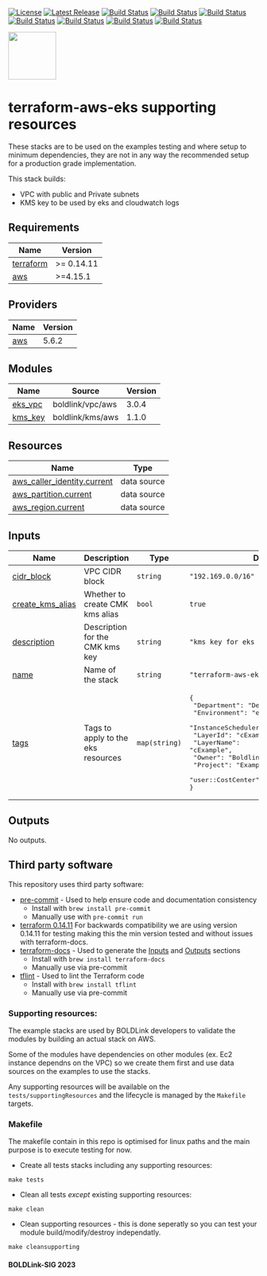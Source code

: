 [![License](https://img.shields.io/badge/License-Apache-blue.svg)](https://github.com/boldlink/terraform-aws-eks/blob/main/LICENSE)
[![Latest Release](https://img.shields.io/github/release/boldlink/terraform-aws-eks.svg)](https://github.com/boldlink/terraform-aws-eks/releases/latest)
[![Build Status](https://github.com/boldlink/terraform-aws-eks/actions/workflows/update.yaml/badge.svg)](https://github.com/boldlink/terraform-aws-eks/actions)
[![Build Status](https://github.com/boldlink/terraform-aws-eks/actions/workflows/release.yaml/badge.svg)](https://github.com/boldlink/terraform-aws-eks/actions)
[![Build Status](https://github.com/boldlink/terraform-aws-eks/actions/workflows/pre-commit.yaml/badge.svg)](https://github.com/boldlink/terraform-aws-eks/actions)
[![Build Status](https://github.com/boldlink/terraform-aws-eks/actions/workflows/pr-labeler.yaml/badge.svg)](https://github.com/boldlink/terraform-aws-eks/actions)
[![Build Status](https://github.com/boldlink/terraform-aws-eks/actions/workflows/module-examples-tests.yaml/badge.svg)](https://github.com/boldlink/terraform-aws-eks/actions)
[![Build Status](https://github.com/boldlink/terraform-aws-eks/actions/workflows/checkov.yaml/badge.svg)](https://github.com/boldlink/terraform-aws-eks/actions)
[![Build Status](https://github.com/boldlink/terraform-aws-eks/actions/workflows/auto-badge.yaml/badge.svg)](https://github.com/boldlink/terraform-aws-eks/actions)

[<img src="https://avatars.githubusercontent.com/u/25388280?s=200&v=4" width="96"/>](https://boldlink.io)

# terraform-aws-eks supporting resources

These stacks are to be used on the examples testing and where setup to minimum dependencies,
they are not in any way the recommended setup for a production grade implementation.


This stack builds:
* VPC with public and Private subnets
* KMS key to be used by eks and cloudwatch logs

<!-- BEGINNING OF PRE-COMMIT-TERRAFORM DOCS HOOK -->
## Requirements

| Name | Version |
|------|---------|
| <a name="requirement_terraform"></a> [terraform](#requirement\_terraform) | >= 0.14.11 |
| <a name="requirement_aws"></a> [aws](#requirement\_aws) | >=4.15.1 |

## Providers

| Name | Version |
|------|---------|
| <a name="provider_aws"></a> [aws](#provider\_aws) | 5.6.2 |

## Modules

| Name | Source | Version |
|------|--------|---------|
| <a name="module_eks_vpc"></a> [eks\_vpc](#module\_eks\_vpc) | boldlink/vpc/aws | 3.0.4 |
| <a name="module_kms_key"></a> [kms\_key](#module\_kms\_key) | boldlink/kms/aws | 1.1.0 |

## Resources

| Name | Type |
|------|------|
| [aws_caller_identity.current](https://registry.terraform.io/providers/hashicorp/aws/latest/docs/data-sources/caller_identity) | data source |
| [aws_partition.current](https://registry.terraform.io/providers/hashicorp/aws/latest/docs/data-sources/partition) | data source |
| [aws_region.current](https://registry.terraform.io/providers/hashicorp/aws/latest/docs/data-sources/region) | data source |

## Inputs

| Name | Description | Type | Default | Required |
|------|-------------|------|---------|:--------:|
| <a name="input_cidr_block"></a> [cidr\_block](#input\_cidr\_block) | VPC CIDR block | `string` | `"192.169.0.0/16"` | no |
| <a name="input_create_kms_alias"></a> [create\_kms\_alias](#input\_create\_kms\_alias) | Whether to create CMK kms alias | `bool` | `true` | no |
| <a name="input_description"></a> [description](#input\_description) | Description for the CMK kms key | `string` | `"kms key for eks module secrets"` | no |
| <a name="input_name"></a> [name](#input\_name) | Name of the stack | `string` | `"terraform-aws-eks"` | no |
| <a name="input_tags"></a> [tags](#input\_tags) | Tags to apply to the eks resources | `map(string)` | <pre>{<br>  "Department": "DevOps",<br>  "Environment": "example",<br>  "InstanceScheduler": true,<br>  "LayerId": "cExample",<br>  "LayerName": "cExample",<br>  "Owner": "Boldlink",<br>  "Project": "Examples",<br>  "user::CostCenter": "terraform-registry"<br>}</pre> | no |

## Outputs

No outputs.
<!-- END OF PRE-COMMIT-TERRAFORM DOCS HOOK -->

## Third party software
This repository uses third party software:
* [pre-commit](https://pre-commit.com/) - Used to help ensure code and documentation consistency
  * Install with `brew install pre-commit`
  * Manually use with `pre-commit run`
* [terraform 0.14.11](https://releases.hashicorp.com/terraform/0.14.11/) For backwards compatibility we are using version 0.14.11 for testing making this the min version tested and without issues with terraform-docs.
* [terraform-docs](https://github.com/segmentio/terraform-docs) - Used to generate the [Inputs](#Inputs) and [Outputs](#Outputs) sections
  * Install with `brew install terraform-docs`
  * Manually use via pre-commit
* [tflint](https://github.com/terraform-linters/tflint) - Used to lint the Terraform code
  * Install with `brew install tflint`
  * Manually use via pre-commit

### Supporting resources:

The example stacks are used by BOLDLink developers to validate the modules by building an actual stack on AWS.

Some of the modules have dependencies on other modules (ex. Ec2 instance dependns on the VPC) so we create them
first and use data sources on the examples to use the stacks.

Any supporting resources will be available on the `tests/supportingResources` and the lifecycle is managed by the `Makefile` targets.

### Makefile
The makefile contain in this repo is optimised for linux paths and the main purpose is to execute testing for now.
* Create all tests stacks including any supporting resources:
```console
make tests
```
* Clean all tests *except* existing supporting resources:
```console
make clean
```
* Clean supporting resources - this is done seperatly so you can test your module build/modify/destroy independatly.
```console
make cleansupporting
```

#### BOLDLink-SIG 2023
